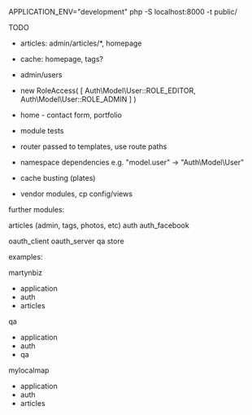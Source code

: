 APPLICATION_ENV="development" php -S localhost:8000 -t public/

TODO

* articles: admin/articles/*, homepage
* cache: homepage, tags?
* admin/users
* new RoleAccess( [
    Auth\Model\User::ROLE_EDITOR,
    Auth\Model\User::ROLE_ADMIN
] )
* home - contact form, portfolio
* module tests
* router passed to templates, use route paths

* namespace dependencies e.g. "model.user" -> "Auth\Model\User"

* cache busting (plates)
* vendor modules, cp config/views


further modules:

articles (admin, tags, photos, etc)
auth
auth_facebook

oauth_client
oauth_server
qa
store

examples:

martynbiz
* application
* auth
* articles

qa
* application
* auth
* qa

mylocalmap
* application
* auth
* articles
